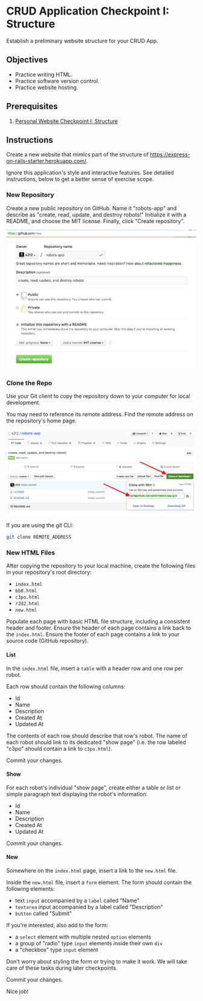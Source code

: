 # CRUD Application Checkpoint I: Structure

Establish a preliminary website structure for your CRUD App.

## Objectives

  * Practice writing HTML.
  * Practice software version control.
  * Practice website hosting.

## Prerequisites

  1. [Personal Website Checkpoint I: Structure](/projects/personal-website/checkpoints/structure/checkpoint.md)

## Instructions

Create a new website that mimics part of the structure of https://express-on-rails-starter.herokuapp.com/.

Ignore this application's style and interactive features. See detailed instructions, below to get a better sense of exercise scope.

### New Repository

Create a new public repository on GitHub. Name it "robots-app" and describe as "create, read, update, and destroy robots!" Initialize it with a README, and choose the MIT license. Finally, click "Create repository".

![a screenshot depicting how to create a new repository](step-1.png)

### Clone the Repo

Use your Git client to copy the repository down to your computer for local development.

You may need to reference its remote address. Find the remote address on the repository's home page.

![a screenshot depicting how to create a new repository](step-2.png)

If you are using the git CLI:

```` sh
git clone REMOTE_ADDRESS
````

### New HTML Files

After copying the repository to your local machine, create the following files in your repository's root directory:

  + `index.html`
  + `bb8.html`
  + `c3po.html`
  + `r2d2.html`
  + `new.html`

Populate each page with basic HTML file structure, including a consistent header and footer. Ensure the header of each page contains a link back to the `index.html`. Ensure the footer of each page contains a link to your source code (GitHub repository).

#### List

In the `index.html` file, insert a `table` with a header row and one row per robot.

Each row should contain the following columns:

  + Id
  + Name
  + Description
  + Created At
  + Updated At

The contents of each row should describe that row's robot. The name of each robot should link to its dedicated "show page" (i.e. the row labeled "c3po" should contain a link to `c3po.html`).

Commit your changes.

#### Show

For each robot's individual "show page", create either a table or list or simple paragraph text displaying the robot's information:

  + Id
  + Name
  + Description
  + Created At
  + Updated At

Commit your changes.

#### New

Somewhere on the `index.html` page, insert a link to the `new.html` file.

Inside the `new.html` file, insert a `form` element. The form should contain the following elements:

  + text `input` accompanied by a `label` called "Name"
  + `textarea` input accompanied by a label called "Description"
  + `button` called "Submit"

If you're interested, also add to the form:

  + a `select` element with multiple nested `option` elements
  + a group of "radio" type `input` elements inside their own `div`
  + a "checkbox" type `input` element

Don't worry about styling the form or trying to make it work. We will take care of these tasks during later checkpoints.

Commit your changes.

Nice job!

